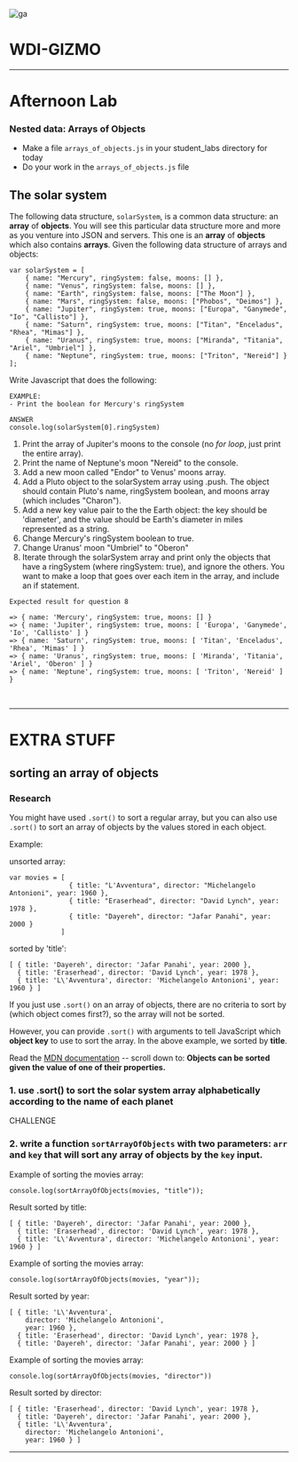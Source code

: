 ![ga](http://mobbook.generalassemb.ly/ga_cog.png)

# WDI-GIZMO

---

# Afternoon Lab

### Nested data: Arrays of Objects

* Make a file `arrays_of_objects.js` in your student_labs directory for today
* Do your work in the `arrays_of_objects.js` file


## The solar system

The following data structure, `solarSystem`, is a common data structure: an **array** of **objects**. You will see this particular data structure more and more as you venture into JSON and servers. This one is an **array** of **objects** which also contains **arrays**. Given the following data structure of arrays and objects:

```
var solarSystem = [
	{ name: "Mercury", ringSystem: false, moons: [] },
	{ name: "Venus", ringSystem: false, moons: [] },
	{ name: "Earth", ringSystem: false, moons: ["The Moon"] },
	{ name: "Mars", ringSystem: false, moons: ["Phobos", "Deimos"] },
	{ name: "Jupiter", ringSystem: true, moons: ["Europa", "Ganymede", "Io", "Callisto"] },
	{ name: "Saturn", ringSystem: true, moons: ["Titan", "Enceladus", "Rhea", "Mimas"] },
	{ name: "Uranus", ringSystem: true, moons: ["Miranda", "Titania", "Ariel", "Umbriel"] },
	{ name: "Neptune", ringSystem: true, moons: ["Triton", "Nereid"] }
];

```

Write Javascript that does the following:

```
EXAMPLE:
- Print the boolean for Mercury's ringSystem

ANSWER
console.log(solarSystem[0].ringSystem)
```


1. Print the array of Jupiter's moons to the console (no _for loop_, just print the entire array).
2. Print the name of Neptune's moon "Nereid" to the console.
3. Add a new moon called "Endor" to Venus' moons array.
4. Add a Pluto object to the solarSystem array using .push. The object should contain Pluto's name, ringSystem boolean, and moons array (which includes "Charon").
5. Add a new key value pair to the the Earth object: the key should be 'diameter', and the value should be Earth's diameter in miles represented as a string.
6. Change Mercury's ringSystem boolean to true.
7. Change Uranus' moon "Umbriel" to "Oberon"
8. Iterate through the solarSystem array and print only the objects that have a ringSystem (where ringSystem: true), and ignore the others. You want to make a loop that goes over each item in the array, and include an if statement.

```
Expected result for question 8

=> { name: 'Mercury', ringSystem: true, moons: [] }
=> { name: 'Jupiter', ringSystem: true, moons: [ 'Europa', 'Ganymede', 'Io', 'Callisto' ] }
=> { name: 'Saturn', ringSystem: true, moons: [ 'Titan', 'Enceladus', 'Rhea', 'Mimas' ] }
=> { name: 'Uranus', ringSystem: true, moons: [ 'Miranda', 'Titania', 'Ariel', 'Oberon' ] }
=> { name: 'Neptune', ringSystem: true, moons: [ 'Triton', 'Nereid' ] }
```

<br>
<hr>

# EXTRA STUFF

## sorting an array of objects

### Research

You might have used `.sort()` to sort a regular array, but you can also use `.sort()` to sort an array of objects by the values stored in each object.

Example:

unsorted array:

```
var movies = [
               { title: "L'Avventura", director: "Michelangelo Antonioni", year: 1960 },
               { title: "Eraserhead", director: "David Lynch", year: 1978 },
               { title: "Dayereh", director: "Jafar Panahi", year: 2000 }
             ]
```

sorted by 'title':

```
[ { title: 'Dayereh', director: 'Jafar Panahi', year: 2000 },
  { title: 'Eraserhead', director: 'David Lynch', year: 1978 },
  { title: 'L\'Avventura', director: 'Michelangelo Antonioni', year: 1960 } ]
```

If you just use `.sort()` on an array of objects, there are no criteria to sort by (which object comes first?), so the array will not be sorted.

However, you can provide `.sort()` with arguments to tell JavaScript which **object key** to use to sort the array. In the above example, we sorted by **title**.

Read the [MDN documentation](https://developer.mozilla.org/en-US/docs/Web/JavaScript/Reference/Global_Objects/Array/sort) -- scroll down to: **Objects can be sorted given the value of one of their properties.**

### 1. use .sort() to sort the solar system array alphabetically according to the name of each planet

CHALLENGE

### 2. write a function `sortArrayOfObjects` with two parameters: `arr` and `key` that will sort any array of objects by the `key` input.

Example of sorting the movies array:

```
console.log(sortArrayOfObjects(movies, "title"));
```

Result sorted by title:

```
[ { title: 'Dayereh', director: 'Jafar Panahi', year: 2000 },
  { title: 'Eraserhead', director: 'David Lynch', year: 1978 },
  { title: 'L\'Avventura', director: 'Michelangelo Antonioni', year: 1960 } ]
```

Example of sorting the movies array:

```
console.log(sortArrayOfObjects(movies, "year"));
```

Result sorted by year:

```
[ { title: 'L\'Avventura',
    director: 'Michelangelo Antonioni',
    year: 1960 },
  { title: 'Eraserhead', director: 'David Lynch', year: 1978 },
  { title: 'Dayereh', director: 'Jafar Panahi', year: 2000 } ]
```

Example of sorting the movies array:

```
console.log(sortArrayOfObjects(movies, "director"))
```

Result sorted by director:

```
[ { title: 'Eraserhead', director: 'David Lynch', year: 1978 },
  { title: 'Dayereh', director: 'Jafar Panahi', year: 2000 },
  { title: 'L\'Avventura',
    director: 'Michelangelo Antonioni',
    year: 1960 } ]
```

<hr>
